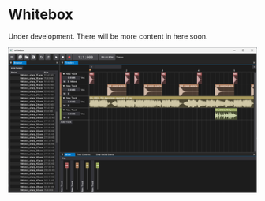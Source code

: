 # Whitebox

Under development. There will be more content in here soon.

![Whitebox Screenshot](assets/screenshot.png)